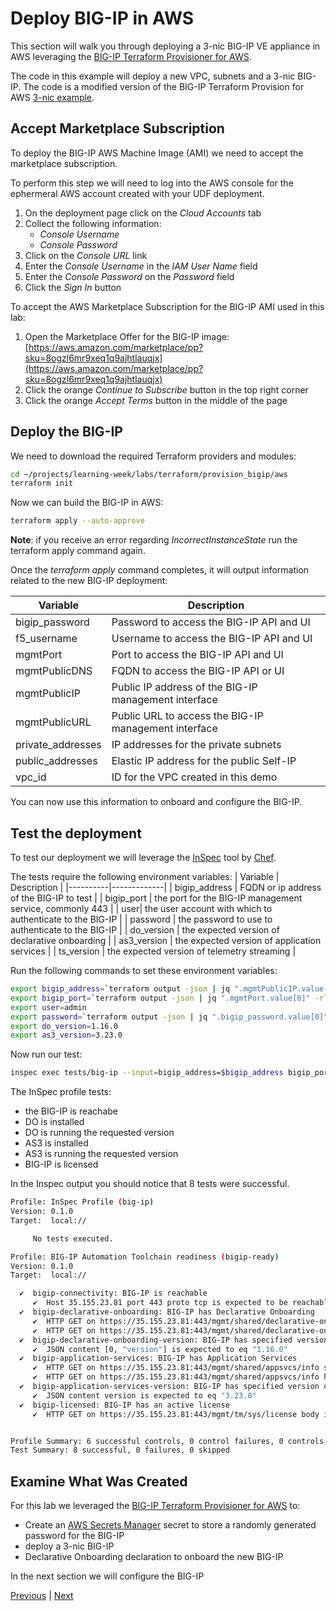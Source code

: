 # Deploy BIG-IP in AWS
This section will walk you through deploying a 3-nic BIG-IP VE appliance in AWS leveraging the [BIG-IP Terraform Provisioner for AWS](https://github.com/f5devcentral/terraform-aws-bigip-module). 

The code in this example will deploy a new VPC, subnets and a 3-nic BIG-IP.  The code is a modified version of the BIG-IP Terraform Provision for AWS [3-nic example](https://github.com/f5devcentral/terraform-aws-bigip-module/tree/master/examples/bigip_aws_3nic_deploy). 

## Accept Marketplace Subscription
To deploy the BIG-IP AWS Machine Image (AMI) we need to accept the marketplace subscription.  

To perform this step we will need to log into the AWS console for the ephermeral AWS account created with your UDF deployment.  
1. On the deployment page click on the *Cloud Accounts* tab
2. Collect the following information:
    - *Console Username*
    - *Console Password*
3. Click on the *Console URL* link
4. Enter the *Console Username* in the *IAM User Name* field
5. Enter the *Console Password* on the *Password* field
6. Click the *Sign In* button

To accept the AWS Marketplace Subscription for the BIG-IP AMI used in this lab:
1. Open the Marketplace Offer for the BIG-IP image: [https://aws.amazon.com/marketplace/pp?sku=8ogzl6mr9xeq1q9ajhtlauqjx](https://aws.amazon.com/marketplace/pp?sku=8ogzl6mr9xeq1q9ajhtlauqjx)
2. Click the orange *Continue to Subscribe* button in the top right corner 
3. Click the orange *Accept Terms* button in the middle of the page


## Deploy the BIG-IP
We need to download the required Terraform providers and modules:
```bash
cd ~/projects/learning-week/labs/terraform/provision_bigip/aws
terraform init
```

Now we can build the BIG-IP in AWS:
```bash
terraform apply --auto-approve
```

**Note**: if you receive an error regarding *IncorrectInstanceState* run the terraform apply command again.

Once the *terraform apply* command completes, it will output information related to the new BIG-IP deployment:

| Variable | Description |
|----------|-------------|
| bigip_password | Password to access the BIG-IP API and UI|
| f5_username | Username to access the BIG-IP API and UI |
| mgmtPort | Port to access the BIG-IP API and UI | 
| mgmtPublicDNS | FQDN to access the BIG-IP API or UI | 
| mgmtPublicIP | Public IP address of the BIG-IP management interface |
| mgmtPublicURL | Public URL to access the BIG-IP management interface |
| private_addresses | IP addresses for the private subnets |
| public_addresses | Elastic IP address for the public Self-IP |
| vpc_id | ID for the VPC created in this demo |

You can now use this information to onboard and configure the BIG-IP.

## Test the deployment
To test our deployment we will leverage the [InSpec](inspec.io) tool by [Chef](https://www.chef.io/). 

The tests require the following environment variables:
| Variable | Description |
|----------|-------------|
| bigip_address | FQDN or ip address of the BIG-IP to test | 
| bigip_port | the port for the BIG-IP management service, commonly 443 |
| user|  the user account with which to authenticate to the BIG-IP |
| password | the password to use to authenticate to the BIG-IP |
| do_version | the expected version of declarative onboarding |
| as3_version | the expected version of application services |
| ts_version | the expected version of telemetry streaming |

Run the following commands to set these environment variables:
```bash
export bigip_address=`terraform output -json | jq ".mgmtPublicIP.value[0][0]" -r`
export bigip_port=`terraform output -json | jq ".mgmtPort.value[0]" -r`
export user=admin
export password=`terraform output -json | jq ".bigip_password.value[0]" -r`
export do_version=1.16.0
export as3_version=3.23.0
```

Now run our test:
```bash
inspec exec tests/big-ip --input=bigip_address=$bigip_address bigip_port=$bigip_port user=$user password=$password do_version=$do_version as3_version=$as3_version
```

The InSpec profile tests:
- the BIG-IP is reachabe
- DO is installed
- DO is running the requested version
- AS3 is installed
- AS3 is running the requested version
- BIG-IP is licensed

In the Inspec output you should notice that 8 tests were successful.  
```bash
Profile: InSpec Profile (big-ip)
Version: 0.1.0
Target:  local://

     No tests executed.

Profile: BIG-IP Automation Toolchain readiness (bigip-ready)
Version: 0.1.0
Target:  local://

  ✔  bigip-connectivity: BIG-IP is reachable
     ✔  Host 35.155.23.81 port 443 proto tcp is expected to be reachable
  ✔  bigip-declarative-onboarding: BIG-IP has Declarative Onboarding
     ✔  HTTP GET on https://35.155.23.81:443/mgmt/shared/declarative-onboarding/info status is expected to cmp == 200
     ✔  HTTP GET on https://35.155.23.81:443/mgmt/shared/declarative-onboarding/info headers.Content-Type is expected to match "application/json"
  ✔  bigip-declarative-onboarding-version: BIG-IP has specified version of Declarative Onboarding
     ✔  JSON content [0, "version"] is expected to eq "1.16.0"
  ✔  bigip-application-services: BIG-IP has Application Services
     ✔  HTTP GET on https://35.155.23.81:443/mgmt/shared/appsvcs/info status is expected to cmp == 200
     ✔  HTTP GET on https://35.155.23.81:443/mgmt/shared/appsvcs/info headers.Content-Type is expected to match "application/json"
  ✔  bigip-application-services-version: BIG-IP has specified version of Application Services
     ✔  JSON content version is expected to eq "3.23.0"
  ✔  bigip-licensed: BIG-IP has an active license
     ✔  HTTP GET on https://35.155.23.81:443/mgmt/tm/sys/license body is expected to match /registrationKey/


Profile Summary: 6 successful controls, 0 control failures, 0 controls skipped
Test Summary: 8 successful, 0 failures, 0 skipped
```

## Examine What Was Created
For this lab we leveraged the [BIG-IP Terraform Provisioner for AWS](https://github.com/f5devcentral/terraform-aws-bigip-module) to: 
- Create an [AWS Secrets Manager](https://us-west-2.console.aws.amazon.com/secretsmanager/home?region=us-west-2#/listSecrets) secret to store a randomly generated password for the BIG-IP
- deploy a 3-nic BIG-IP
- Declarative Onboarding declaration to onboard the new BIG-IP

In the next section we will configure the BIG-IP

[Previous](./setup.md) | [Next](./configure.md)